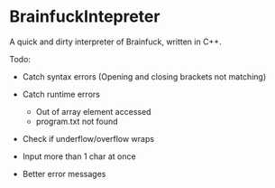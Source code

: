 # BrainfuckIntepreter
A quick and dirty interpreter of Brainfuck, written in C++.

Todo:
- Catch syntax errors (Opening and closing brackets not matching)

- Catch runtime errors
  - Out of array element accessed
  - program.txt not found

- Check if underflow/overflow wraps

- Input more than 1 char at once

- Better error messages
